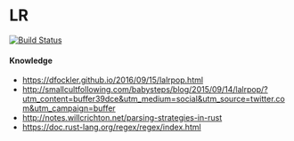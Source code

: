 # LR

[![Build Status](https://travis-ci.org/adjivas/lr.svg?branch=master)](https://travis-ci.org/adjivas/lr)

#### Knowledge
* https://dfockler.github.io/2016/09/15/lalrpop.html
* http://smallcultfollowing.com/babysteps/blog/2015/09/14/lalrpop/?utm_content=buffer39dce&utm_medium=social&utm_source=twitter.com&utm_campaign=buffer
* http://notes.willcrichton.net/parsing-strategies-in-rust
* https://doc.rust-lang.org/regex/regex/index.html
